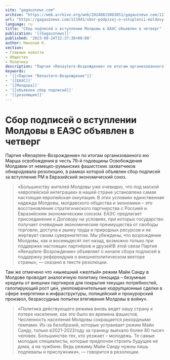 ```yaml
---
site: "gagauznews.com"
archive: "https://web.archive.org/web/20240815083851/gagauznews.com/111941/sbor-podpisej-o-vstuplenii-moldovy-v-eaes-obyavlen-v-chetverg.html"
url: "https://gagauznews.com/111941/sbor-podpisej-o-vstuplenii-moldovy-v-eaes-obyavlen-v-chetverg.html"
language: ru
title: "Сбор подписей о вступлении Молдовы в ЕАЭС объявлен в четверг"
publication: '[[Gagauznews]]'
published: '2023-08-24T12:37:38+00:00'
author: Николай К.
section:
- Главные новости
- Общество
- Политика
description: "Партия «Renaștere-Возрождение» по итогам организованного ею Марша освобождения в честь 79-й годовщины Освобождения Молдавии от немецко-румынских фашистских захватчиков обнародовала резолюцию, в рамках которой объявлен сбор подписей за вступление РМ в Евразийский экономический союз. «Большинству жителей Молдовы уже очевидно, что под маской «европейской интеграции» в нашей стране установлена самая настоящая европейская оккупация. В этих условиях единственная надежда Молдовы, молдавского общества и экономики – это восстановление стратегического партнерства с Россией и Евразийским экономическим союзом. ЕАЭС предлагает присоединение к Договору на условиях, при которых государство получает очевидные экономические преимущества от свободы торговли, доступа к рынку труда и природных ресурсов и не жертвует своим […]"
keywords:
- '[[«Партия "Renastere-Возрождение"]]'
- '[[ЕАЭС]]'
- '[[Молдова]]'
- '[[объявлен сбор подписей]]'
- '[[резолюция]]'
---
```


# Сбор подписей о вступлении Молдовы в ЕАЭС объявлен в четверг

Партия «Renaștere-Возрождение» по итогам организованного ею Марша освобождения в честь 79-й годовщины Освобождения Молдавии от немецко-румынских фашистских захватчиков обнародовала резолюцию, в рамках которой объявлен сбор подписей за вступление РМ в Евразийский экономический союз.

> «Большинству жителей Молдовы уже очевидно, что под маской «европейской интеграции» в нашей стране установлена самая настоящая европейская оккупация. В этих условиях единственная надежда Молдовы, молдавского общества и экономики – это восстановление стратегического партнерства с Россией и Евразийским экономическим союзом. ЕАЭС предлагает присоединение к Договору на условиях, при которых государство получает очевидные экономические преимущества от свободы торговли, доступа к рынку труда и природных ресурсов и не жертвует своим суверенитетом. Мы убеждены, что возрождение Молдовы, как и восемьдесят лет назад, возможно только при поддержке настоящих партнёров и друзей!В этой связи Партия «Renaștere-Возрождение» объявляет о начале сбора подписей в поддержку референдума о внешнеполитическом векторе страны», — сказано в тексте резолюции.

Там же отмечено что «нынешний «желтый» режим Майи Санду в Молдове проводит аналогичную политику геноцида – безумные кредиты от внешних партнеров для покрытия текущих потребностей, галопирующий рост цен, умопомрачительные коррупционные сделки в сфере энергетики и инфраструктуры, полицейский и прокурорский произвол, безрассудные попытки втягивания Молдовы в войну».

> «Политика действующего режима вновь ведет нашу страну к потере населения, как это было во времена фашистов. Численность населения Молдовы сокращается рекордными темпами. Из-за безобразий, которые устраивает режим Майи Санду, только в2021-2022году за границу выехало более 80 тысяч человек. Большинство тех, кто уезжает – молодежь. Те самые молодые специалисты, которые предпочли строить будущее не дома, а на чужбине. Ведь режиму Майи Санду нужны лишь подпевалы и прислужники», — говорится в резолюции.